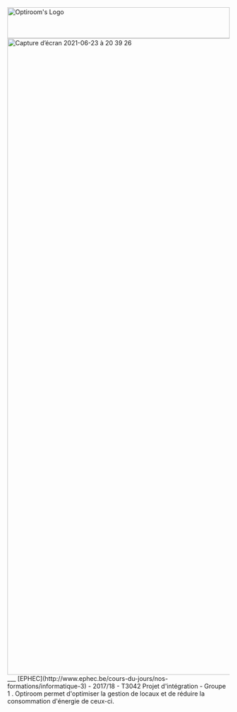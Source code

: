 <img src="https://docs.chrisv.be/optiroom.svg" alt="Optiroom's Logo" width="100%" height="70">
<img width="1439" alt="Capture d’écran 2021-06-23 à 20 39 26" src="https://user-images.githubusercontent.com/22996335/123150977-4508fd80-d463-11eb-8b51-d1c673953bae.png">
___
[EPHEC](http://www.ephec.be/cours-du-jours/nos-formations/informatique-3) - 2017/18 - T3042 Projet d'intégration - Groupe 1 .  
Optiroom permet d'optimiser la gestion de locaux et de réduire la consommation d'énergie de ceux-ci.
